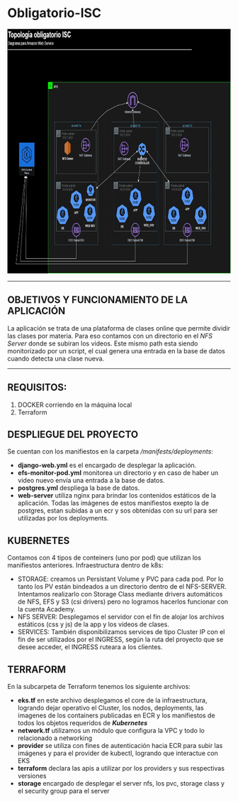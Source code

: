 # Obligatorio-ISC

<img src="./img/diagram.jpg" height="550">

--- 
## OBJETIVOS Y FUNCIONAMIENTO DE LA APLICACIÓN
La aplicación se trata de una plataforma de clases online que permite dividir las clases por materia.
Para eso contamos con un directorio en el *NFS Server* donde se subiran los videos. Este mismo path esta siendo monitorizado por un script, el cual genera una entrada en la base de datos cuando detecta una clase nueva.


---
## REQUISITOS:
 1) DOCKER corriendo en la máquina local
 2) Terraform 

## DESPLIEGUE DEL PROYECTO
Se cuentan con los manifiestos en la carpeta */manifests/deployments*:
- **django-web.yml** es el encargado de desplegar la aplicación.
- **efs-monitor-pod.yml** monitorea un directorio y en caso de haber un video nuevo envía una entrada a la base de datos.
- **postgres.yml** despliega la base de datos.
- **web-server** utiliza nginx para brindar los contenidos estáticos de la aplicación.
Todas las imágenes de estos manifiestos exepto la de postgres, estan subidas a un ecr y sos obtenidas con su url para ser utilizadas por los deployments.

## KUBERNETES
Contamos con 4 tipos de conteiners (uno por pod) que utilizan los manifiestos anteriores.
Infraestructura dentro de k8s:
- STORAGE: creamos un Persistant Volume y PVC para cada pod. Por lo tanto los PV están bindeados a un directorio dentro de el NFS-SERVER. Intentamos realizarlo con Storage Class mediante drivers automáticos de NFS, EFS y S3 (csi drivers) pero no logramos hacerlos funcionar con la cuenta Academy.
- NFS SERVER: Desplegamos el servidor con el fin de alojar los archivos estáticos (css y js) de la app y los videos de clases.
- SERVICES: También disponibilizamos services de tipo Cluster IP con el fin de ser utilizados por el INGRESS, según la ruta del proyecto que se desee acceder, el INGRESS ruteara a los clientes.

## TERRAFORM
En la subcarpeta de Terraform tenemos los siguiente archivos:
- **eks.tf** en este archivo desplegamos el core de la infraestructura, logrando dejar operativo el Cluster, los nodos, deployments, las imagenes de los containers publicadas en ECR y los manifiestos de todos los objetos requeridos de ***Kubernetes***
- **network.tf** utilizamos un módulo que configura la VPC y todo lo relacionado a networking
- **provider** se utiliza con fines de autenticación hacia ECR para subir las imágenes y para el provider de kubectl, logrando que interactue con EKS
- **terraform** declara las apis a utilizar por los providers y sus respectivas versiones
- **storage** encargado de desplegar el server nfs, los pvc, storage class y el security group para el server